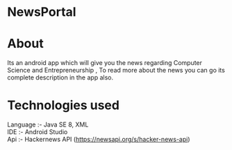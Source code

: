# NewsPortal

# About
Its an android app which will give you the news regarding Computer Science and Entrepreneurship , To read more about the news you can go its complete description in the app also.

# Technologies used
Language :- Java SE 8, XML <br/>
IDE :- Android Studio <br/>
Api :- Hackernews API (https://newsapi.org/s/hacker-news-api)


